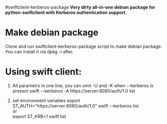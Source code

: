 #swiftclient-kerberos-package
**Very dirty all-in-one debian package for python-swiftclient with Kerberos authentication support.**<br />

Make debian package
=======
Clone and run swiftclient-kerberos-package script to make debian package. You can install it via dpkg -i after.

Using swift client:
======
 1. All parametrs in one line, you can omit -U and -K when --kerberos is present
swift --kerberos -A https://server:8080/auth/1.0 list<br />

 2. set environment variables
export ST_AUTH="https://server:8080/auth/1.0"
swift --kerberos list<br />
or<br />
export ST_KRB=1
swift list
